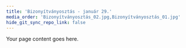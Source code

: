```yaml
---
title: 'Bizonyítványosztás - január 29.'
media_order: 'Bizonyítványosztás_02.jpg,Bizonyítványosztás_01.jpg'
hide_git_sync_repo_link: false
---
```


Your page content goes here.
